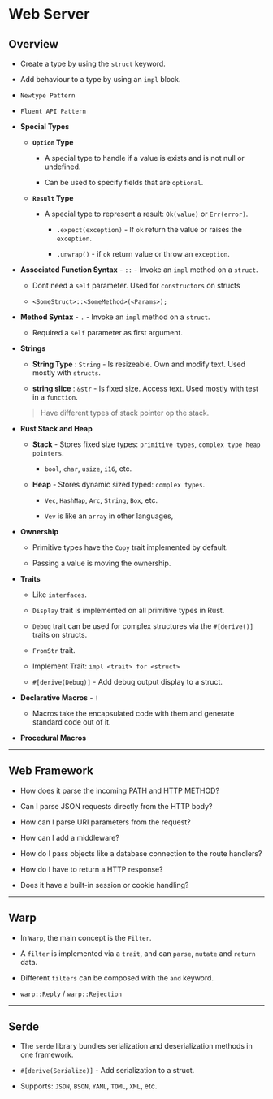 # Web Server

## Overview

* Create a type by using the `struct` keyword.

* Add behaviour to a type by using an `impl` block.

* `Newtype Pattern`

* `Fluent API Pattern`

* __Special Types__

    * __`Option` Type__

        * A special type to handle if a value is exists and is not null or undefined.

        * Can be used to specify fields that are `optional`.

    * __`Result` Type__

        * A special type to represent a result: `Ok(value)` or `Err(error)`.

            * `.expect(exception)` - If `ok` return the value or raises the `exception`.

            * `.unwrap()` - if `ok` return value or throw an `exception`.

* __Associated Function Syntax__ - `::`  - Invoke an `impl` method on a `struct`.

    * Dont need a `self` parameter. Used for `constructors` on structs

    * `<SomeStruct>::<SomeMethod>(<Params>);`

* __Method Syntax__ - `.` - Invoke an `impl` method on a `struct`.

    * Required a `self` parameter as first argument.

* __Strings__

    * __String Type__ : `String` - Is resizeable. Own and modify text. Used mostly with `structs`.

    * __string slice__ : `&str` - Is fixed size. Access text. Used mostly with test in a `function`.

    > Have different types of stack pointer op the stack.

* __Rust Stack and Heap__

    * __Stack__ - Stores fixed size types: `primitive types`, `complex type heap pointers`.

        * `bool`, `char`, `usize`, `i16`, etc.

    * __Heap__ - Stores dynamic sized typed: `complex types`.

        * `Vec`, `HashMap`, `Arc`, `String`, `Box`, etc.

        * `Vev` is like an `array` in other languages,

* __Ownership__

    * Primitive types have the `Copy` trait implemented by default.

    * Passing a value is moving the ownership.

* __Traits__

    * Like `interfaces`.

    * `Display` trait is implemented on all primitive types in Rust.

    * `Debug` trait can be used for complex structures via the `#[derive()]` traits on structs.

    * `FromStr` trait.

    * Implement Trait: `impl <trait> for <struct>`

    * `#[derive(Debug)]` - Add debug output display to a struct.
    
* __Declarative Macros__ - `!`

    * Macros take the encapsulated code with them and generate standard code out of it.

* __Procedural Macros__

---

## Web Framework

* How does it parse the incoming PATH and HTTP METHOD?

* Can I parse JSON requests directly from the HTTP body?

* How can I parse URI parameters from the request?

* How can I add a middleware?

* How do I pass objects like a database connection to the route handlers?

* How do I have to return a HTTP response?

* Does it have a built-in session or cookie handling?

---

## Warp

* In `Warp`, the main concept is the `Filter`. 

* A `filter` is implemented via a `trait`, and can `parse`, `mutate` and `return` data.

* Different `filters` can be composed with the `and` keyword.

* `warp::Reply` / `warp::Rejection`

---

## Serde

* The `serde` library bundles serialization and deserialization methods in one framework.

* `#[derive(Serialize)]` - Add serialization to a struct.

* Supports: `JSON`, `BSON`, `YAML`, `TOML`, `XML`, etc.



